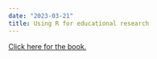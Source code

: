 ```yaml
---
date: "2023-03-21"
title: Using R for educational research 
---
```


[Click here for the book.](https://r.eddata.ai)
